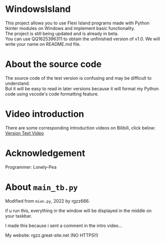 # WindowsIsland
This project allows you to use Flexi Island programs made with Python tkinter modules on Windows and implement basic functionality.  
The project is still being updated and is already in beta.  
You can use QQ1625396311 to obtain the unfinished version of v1.0. We will write your name on README.md file.

# About the source code
The source code of the test version is confusing and may be difficult to understand.   
But it will be easy to read in later versions because it will format my Python code using vscode's code formatting feature.  

# Video introduction
There are some corresponding introduction videos on Bilibili, click below:  
[Version Text Video](https://www.bilibili.com/video/BV1Ne41157y4/ "Version Text Video")  

# Acknowledgement
Programmer: Lonely-Pea  

# About `main_tb.py`

Modified from `mian.py`, 2022 by rgzz666.

if u run this, everything in the window will be displayed in the middle on your taskbar.

I made this because i sent a comment in the intro video...

My website: rgzz.great-site.net (NO HTTPS!!)